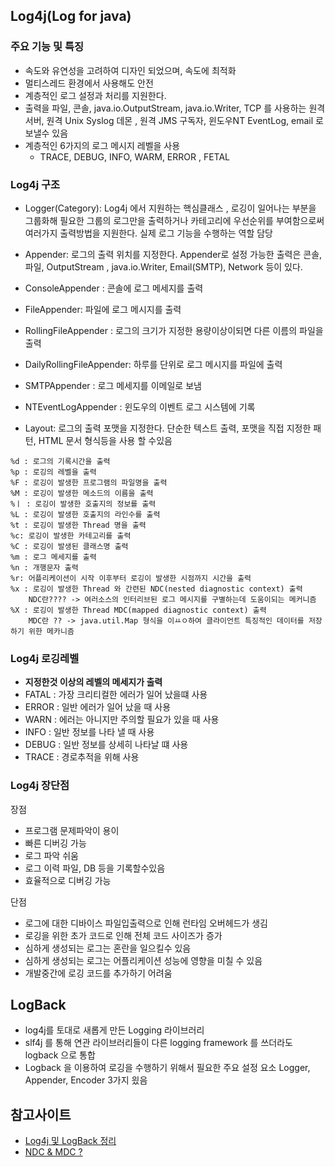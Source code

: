 ## Log4j(Log for java)

### 주요 기능 및 특징

- 속도와 유연성을 고려하여 디자인 되었으며, 속도에 최적화
- 멀티스레드 환경에서 사용해도 안전
- 계층적인 로그 설정과 처리를 지원한다.
- 출력을 파일, 콘솔, java.io.OutputStream, java.io.Writer, TCP 를 사용하는 원격서버, 원격 Unix Syslog 데몬 ,
 원격 JMS 구독자, 윈도우NT EventLog, email 로 보낼수 있음
- 계층적인 6가지의 로그 메시지 레벨을 사용
  - TRACE, DEBUG, INFO, WARM, ERROR , FETAL

### Log4j 구조

- Logger(Category): Log4j 에서 지원하는 핵심클래스 , 로깅이 일어나는 부분을 그룹화해 필요한 그룹의 로그만을 출력하거나
카테고리에 우선순위를 부여함으로써 여러가지 출력방법을 지원한다. 실제 로그 기능을 수행하는 역할 담당

- Appender: 로그의 출력 위치를 지정한다. Appender로 설정 가능한 출력은 콘솔, 파일, OutputStream , java.io.Writer,
Email(SMTP), Network 등이 있다.
 - ConsoleAppender : 콘솔에 로그 메세지를 출력
 - FileAppender: 파일에 로그 메시지를 출력
 - RollingFileAppender : 로그의 크기가 지정한 용량이상이되면 다른 이름의 파일을 출력
 - DailyRollingFileAppender: 하루를 단위로 로그 메시지를 파일에 출력
 - SMTPAppender : 로그 메세지를 이메일로 보냄
 - NTEventLogAppender : 윈도우의 이벤트 로그 시스템에 기록

- Layout: 로그의 출력 포맷을 지정한다. 단순한 텍스트 출력, 포맷을 직접 지정한 패턴, HTML 문서 형식등을 사용 할 수있음
~~~
%d : 로그의 기록시간을 출력
%p : 로깅의 레벨을 출력
%F : 로깅이 발생한 프로그램의 파일명을 출력
%M : 로깅이 발생한 메소드의 이름을 출력
%ㅣ : 로깅이 발생한 호출지의 정보를 출력
%L : 로깅이 발생한 호출지의 라인수를 출력
%t : 로깅이 발생한 Thread 명을 출력
%c: 로깅이 발생한 카테고리를 출력
%C : 로깅이 발생된 클래스명 출력
%m : 로그 메세지를 출력
%n : 개행문자 출력
%r: 어플리케이션이 시작 이후부터 로깅이 발생한 시점까지 시간을 출력
%x : 로깅이 발생한 Thread 와 간련된 NDC(nested diagnostic context) 출력
    NDC란???? -> 여러소스의 인터리브된 로그 메시지를 구별하는데 도움이되는 메커니즘
%X : 로깅이 발생한 Thread MDC(mapped diagnostic context) 출력
    MDC란 ?? -> java.util.Map 형식을 이ㅛㅇ하여 클라이언트 특징적인 데이터를 저장하기 위한 메카니즘
~~~

### Log4j 로깅레벨
- **지정한것 이상의 레벨의 메세지가 출력**
- FATAL : 가장 크리티컬한 에러가 일어 났을떄 사용
- ERROR : 일반 에러가 일어 났을 때 사용
- WARN : 에러는 아니지만 주의할 필요가 있을 때 사용
- INFO : 일반 정보를 나타 낼 때 사용
- DEBUG : 일반 정보를 상세히 나타날 떄 사용
- TRACE : 경로추적을 위해 사용 

### Log4j 장단점
장점 
- 프로그램 문제파악이 용이
- 빠른 디버깅 가능
- 로그 파악 쉬움
- 로그 이력 파일, DB 등을 기록할수있음
- 효율적으로 디버깅 가능

단점
- 로그에 대한 디바이스 파일입출력으로 인해 런타임 오버헤드가 생김
- 로깅을 위한 초가 코드로 인해 전체 코드 사이즈가 증가
- 심하게 생성되는 로그는 혼란을 일으킬수 있음
- 심하게 생성되는 로그는 어플리케이션 성능에 영향을 미칠 수 있음
- 개발중간에 로깅 코드를 추가하기 어려움

## LogBack
- log4j를 토대로 새롭게 만든 Logging 라이브러리
- slf4j 를 통해 연관 라이브러리들이 다른 logging framework 를 쓰더라도 logback 으로 통합
- Logback 을 이용하여 로깅을 수행하기 위해서 필요한 주요 설정 요소 Logger, Appender, Encoder 3가지 읬음



  
    

## 참고사이트
- [Log4j 및 LogBack 정리](https://goddaehee.tistory.com/45)
- [NDC & MDC ?](http://egloos.zum.com/charmpa/v/2543451)